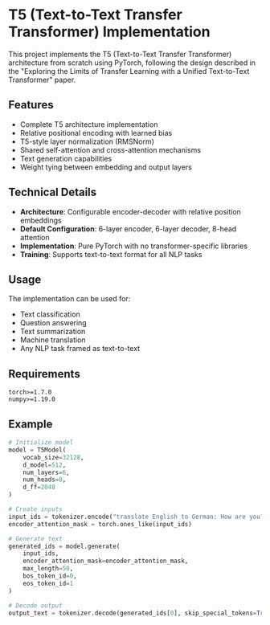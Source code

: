 # T5 (Text-to-Text Transfer Transformer) Implementation

This project implements the T5 (Text-to-Text Transfer Transformer) architecture from scratch using PyTorch, following the design described in the "Exploring the Limits of Transfer Learning with a Unified Text-to-Text Transformer" paper.

## Features

- Complete T5 architecture implementation
- Relative positional encoding with learned bias
- T5-style layer normalization (RMSNorm)
- Shared self-attention and cross-attention mechanisms
- Text generation capabilities
- Weight tying between embedding and output layers

## Technical Details

- **Architecture**: Configurable encoder-decoder with relative position embeddings
- **Default Configuration**: 6-layer encoder, 6-layer decoder, 8-head attention
- **Implementation**: Pure PyTorch with no transformer-specific libraries
- **Training**: Supports text-to-text format for all NLP tasks

## Usage

The implementation can be used for:
- Text classification
- Question answering
- Text summarization
- Machine translation
- Any NLP task framed as text-to-text

## Requirements

```
torch>=1.7.0
numpy>=1.19.0
```

## Example

```python
# Initialize model
model = T5Model(
    vocab_size=32128,
    d_model=512,
    num_layers=6,
    num_heads=8,
    d_ff=2048
)

# Create inputs
input_ids = tokenizer.encode("translate English to German: How are you?", return_tensors="pt")
encoder_attention_mask = torch.ones_like(input_ids)

# Generate text
generated_ids = model.generate(
    input_ids,
    encoder_attention_mask=encoder_attention_mask,
    max_length=50,
    bos_token_id=0,
    eos_token_id=1
)

# Decode output
output_text = tokenizer.decode(generated_ids[0], skip_special_tokens=True)
```